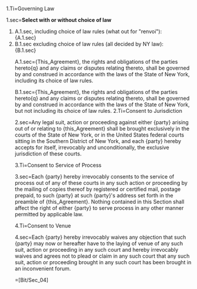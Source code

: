1.Ti=Governing Law

1.sec=<b>Select with or without choice of law</b><ol><li>A.1.sec, including choice of law rules (what out for "renvoi"): <br>{A.1.sec}<li>B.1.sec excluding choice of law rules (all decided by NY law): <br>{B.1.sec}

A.1.sec={This_Agreement}, the rights and obligations of the parties hereto{q} and any claims or disputes relating thereto, shall be governed by and construed in accordance with the laws of the State of New York, including its choice of law rules.

B.1.sec={This_Agreement}, the rights and obligations of the parties hereto{q} and any claims or disputes relating thereto, shall be governed by and construed in accordance with the laws of the State of New York, but not including its choice of law rules.
2.Ti=Consent to Jurisdiction

2.sec=Any legal suit, action or proceeding against either {party} arising out of or relating to {this_Agreement} shall be brought exclusively in the courts of the State of New York, or in the United States federal courts sitting in the Southern District of New York, and each {party} hereby accepts for itself, irrevocably and unconditionally, the exclusive jurisdiction of these courts.

3.Ti=Consent to Service of Process

3.sec=Each {party} hereby irrevocably consents to the service of process out of any of these courts in any such action or proceeding by the mailing of copies thereof by registered or certified mail, postage prepaid, to such {party} at such {party}'s address set forth in the preamble of {this_Agreement}.  Nothing contained in this Section shall affect the right of either {party} to serve process in any other manner permitted by applicable law.

4.Ti=Consent to Venue

4.sec=Each {party} hereby irrevocably waives any objection that such {party} may now or hereafter have to the laying of venue of any such suit, action or proceeding in any such court and hereby irrevocably waives and agrees not to plead or claim in any such court that any such suit, action or proceeding brought in any such court has been brought in an inconvenient forum.

=[Bit/Sec_04]